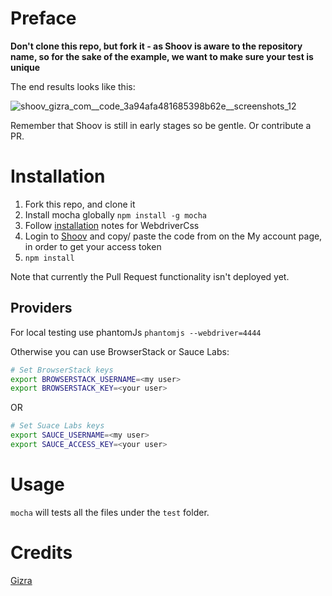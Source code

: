 # Preface

**Don't clone this repo, but fork it - as Shoov is aware to the repository
name, so for the sake of the example, we want to make sure your test is unique**

The end results looks like this:

![shoov_gizra_com__code_3a94afa481685398b62e__screenshots_12](https://cloud.githubusercontent.com/assets/125707/6941980/c5bb62d0-d88c-11e4-8e78-75ba19896f27.png)

Remember that Shoov is still in early stages so be gentle. Or contribute a PR.

# Installation

1. Fork this repo, and clone it
1. Install mocha globally ``npm install -g mocha``
1. Follow [installation](https://github.com/webdriverio/webdrivercss#install) notes for WebdriverCss
1. Login to [Shoov](http://shoov.gizra.com) and copy/ paste the code from on the My account page, in order to get your access token
1. ``npm install``

Note that currently the Pull Request functionality isn't deployed yet.

## Providers

For local testing use phantomJs ``phantomjs --webdriver=4444``

Otherwise you can use BrowserStack or Sauce Labs:

```bash
# Set BrowserStack keys
export BROWSERSTACK_USERNAME=<my user>
export BROWSERSTACK_KEY=<your user>
```

OR

```bash
# Set Suace Labs keys
export SAUCE_USERNAME=<my user>
export SAUCE_ACCESS_KEY=<your user>
```

# Usage

``mocha`` will tests all the files under the ``test`` folder.

# Credits

[Gizra](http://gizra.com)